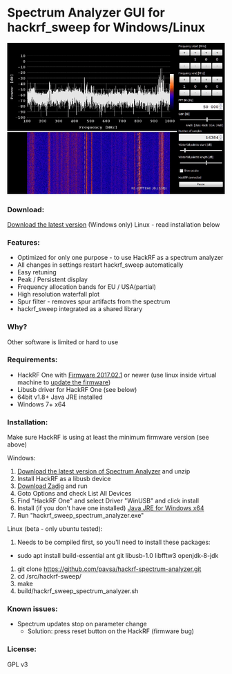 # Spectrum Analyzer GUI for hackrf_sweep for Windows/Linux

![screenshot](screenshot.gif "screenshot")

### Download:
[Download the latest version](https://github.com/pavsa/hackrf-spectrum-analyzer/releases/download/1.4/hackrf_spectrum_analyzer.zip) (Windows only)
Linux - read installation below

### Features:
- Optimized for only one purpose - to use HackRF as a spectrum analyzer
- All changes in settings restart hackrf_sweep automatically 
- Easy retuning    
- Peak / Persistent display
- Frequency allocation bands for EU / USA(partial)
- High resolution waterfall plot
- Spur filter - removes spur artifacts from the spectrum 
- hackrf_sweep integrated as a shared library

### Why?
Other software is limited or hard to use
 
### Requirements:
* HackRF One with [Firmware 2017.02.1](https://github.com/mossmann/hackrf/releases/tag/v2017.02.1) or newer (use linux inside virtual machine to [update the firmware](https://github.com/mossmann/hackrf/wiki/Updating-Firmware))
* Libusb driver for HackRF One (see below)
* 64bit v1.8+ Java JRE installed
* Windows 7+ x64

### Installation:
Make sure HackRF is using at least the minimum firmware version (see above) 

Windows:
1. [Download the latest version of Spectrum Analyzer](release/hackrf_spectrum_analyzer.zip) and unzip
1. Install HackRF as a libusb device
  1. [Download Zadig](src/hackrf-sweep/lib/zadig_2.2.exe) and run  
  2. Goto Options and check List All Devices  
  3. Find "HackRF One" and select Driver "WinUSB" and click install
1. Install (if you don't have one installed) [Java JRE for Windows x64](http://www.oracle.com/technetwork/java/javase/downloads/jre8-downloads-2133155.html)     
1. Run "hackrf_sweep_spectrum_analyzer.exe"

Linux (beta - only ubuntu tested):
1. Needs to be compiled first, so you'll need to install these packages:
* sudo apt install build-essential ant git libusb-1.0 libfftw3 openjdk-8-jdk
1. git clone https://github.com/pavsa/hackrf-spectrum-analyzer.git
1. cd /src/hackrf-sweep/
1. make 
1. build/hackrf_sweep_spectrum_analyzer.sh

### Known issues:
* Spectrum updates stop on parameter change
  * Solution: press reset button on the HackRF (firmware bug)  

### License:
GPL v3 
